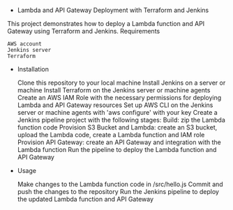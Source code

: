 - Lambda and API Gateway Deployment with Terraform and Jenkins

This project demonstrates how to deploy a Lambda function and API Gateway using Terraform and Jenkins.
Requirements

    AWS account
    Jenkins server
    Terraform

- Installation


    Clone this repository to your local machine
    Install Jenkins on a server or machine
    Install Terraform on the Jenkins server or machine agents
    Create an AWS IAM Role with the necessary permissions for deploying Lambda and API Gateway resources
    Set up AWS CLI on the Jenkins server or machine agents with 'aws configure' with your key
    Create a Jenkins pipeline project with the following stages:
        Build: zip the Lambda function code
        Provision S3 Bucket and Lambda: create an S3 bucket, upload the Lambda code, create a Lambda function and IAM role
        Provision API Gateway: create an API Gateway and integration with the Lambda function
    Run the pipeline to deploy the Lambda function and API Gateway


- Usage

    Make changes to the Lambda function code in /src/hello.js
    Commit and push the changes to the repository
    Run the Jenkins pipeline to deploy the updated Lambda function and API Gateway

